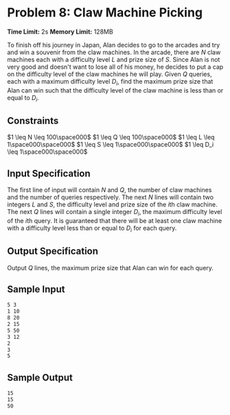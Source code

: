 # Problem 8: Claw Machine Picking

**Time Limit:** 2s
**Memory Limit:** 128MB

To finish off his journey in Japan, Alan decides to go to the arcades and try and win a souvenir from the claw machines. In the arcade, there are $N$ claw machines each with a difficulty level $L$ and prize size of $S$. Since Alan is not very good and doesn't want to lose all of his money, he decides to put a cap on the difficulty level of the claw machines he will play. Given $Q$ queries, each with a maximum difficulty level $D_i$, find the maximum prize size that Alan can win such that the difficulty level of the claw machine is less than or equal to $D_i$.

## Constraints

$1 \leq N \leq 100\space000$
$1 \leq Q \leq 100\space000$
$1 \leq L \leq 1\space000\space000$
$1 \leq S \leq 1\space000\space000$
$1 \leq D_i \leq 1\space000\space000$

## Input Specification

The first line of input will contain $N$ and $Q$, the number of claw machines and the number of queries respectively. The next $N$ lines will contain two integers $L$ and $S$, the difficulty level and prize size of the $i$th claw machine. The next $Q$ lines will contain a single integer $D_i$, the maximum difficulty level of the $i$th query. It is guaranteed that there will be at least one claw machine with a difficulty level less than or equal to $D_i$ for each query.

## Output Specification

Output $Q$ lines, the maximum prize size that Alan can win for each query.

## Sample Input

```txt
5 3
1 10
8 20
2 15
5 50
3 12
2
3
5
```

## Sample Output

```txt
15
15
50
```
